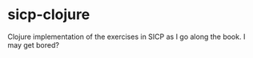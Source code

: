 sicp-clojure
============

Clojure implementation of the exercises in SICP as I go along the book. I may get bored?
